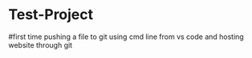 # Test-Project
#first time pushing a file to git using cmd line from vs code and hosting website through git
